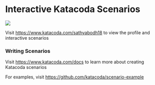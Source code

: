 # Interactive Katacoda Scenarios

[![](http://shields.katacoda.com/katacoda/sathyabodh18/count.svg)](https://www.katacoda.com/sathyabodh18 "Get your profile on Katacoda.com")

Visit https://www.katacoda.com/sathyabodh18 to view the profile and interactive scenarios

### Writing Scenarios
Visit https://www.katacoda.com/docs to learn more about creating Katacoda scenarios

For examples, visit https://github.com/katacoda/scenario-example
